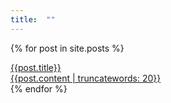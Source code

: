 ```yaml
---
title:  ""
---
```


{% for post in site.posts %}
  <a href="{{post.url}}" class="row">
    <div class="col-4"> {{post.title}} </div>
    <div class="col-12">
      {{post.content | truncatewords: 20}}
    </div>
  </a>
{% endfor %}
